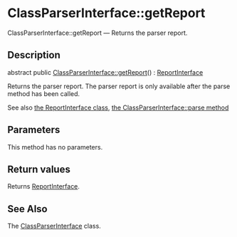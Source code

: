 ClassParserInterface::getReport
================

ClassParserInterface::getReport — Returns the parser report.

Description
---------------


abstract public [ClassParserInterface::getReport](https://github.com/lingtalfi/DocTools/blob/master/doc/api/DocTools/ClassParser/ClassParserInterface/getReport.md)() : [ReportInterface](https://github.com/lingtalfi/DocTools/blob/master/doc/api/DocTools/Report/ReportInterface.md)




Returns the parser report.
The parser report is only available after the parse method has been called.

See also [the ReportInterface class](https://github.com/lingtalfi/DocTools/blob/master/doc/api/DocTools/Report/ReportInterface.md), [the ClassParserInterface::parse method](https://github.com/lingtalfi/DocTools/blob/master/doc/api/DocTools/ClassParser/ClassParserInterface/parse.md)


Parameters
--------------

This method has no parameters.


Return values
----------------

Returns [ReportInterface](https://github.com/lingtalfi/DocTools/blob/master/doc/api/DocTools/Report/ReportInterface.md).









See Also
-----------

The [ClassParserInterface](https://github.com/lingtalfi/DocTools/blob/master/doc/api/DocTools/ClassParser/ClassParserInterface.md) class.
